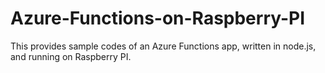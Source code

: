# Azure-Functions-on-Raspberry-PI
This provides sample codes of an Azure Functions app, written in node.js, and running on Raspberry PI.
